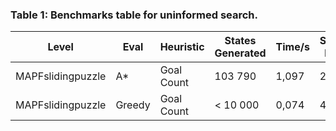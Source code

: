 ### Table 1: Benchmarks table for uninformed search.

| Level             | Eval   | Heuristic  | States Generated | Time/s  | Solution length |
|-------------------|--------|------------|------------------|---------|-----------------|
| MAPFslidingpuzzle | A*     | Goal Count | 103 790          | 1,097   | 28              |  
| MAPFslidingpuzzle | Greedy | Goal Count | < 10 000         | 0,074   | 46              |
